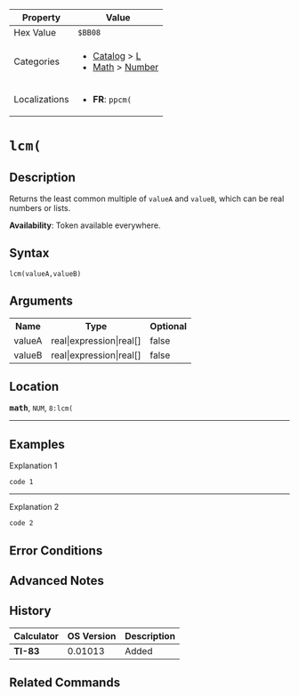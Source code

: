 | Property      | Value |
|---------------|-------|
| Hex Value     | `$BB08`|
| Categories    | <ul><li>[Catalog](<../categories/Catalog.md>) > [L](<../categories/Catalog.md#L>)</li><li>[Math](<../categories/Math.md>) > [Number](<../categories/Math.md#Number>)</li></ul> |
| Localizations | <ul><li><b>FR</b>: `ppcm(`</li></ul> |

# `lcm(`

## Description
Returns the least common multiple of `valueA` and `valueB`, which can be real numbers or lists.


<b>Availability</b>: Token available everywhere.

## Syntax
`lcm(valueA,valueB)`

## Arguments
<table>
<tr><th>Name</th><th>Type</th><th>Optional</th></tr>

<tr><td>valueA</td><td>real|expression|real[]</td><td>false</td></tr>

<tr><td>valueB</td><td>real|expression|real[]</td><td>false</td></tr>

</table>

## Location
<tt><kbd><b>math</b></kbd></tt>, `NUM`, `8:lcm(`
<hr>

## Examples

Explanation 1
```ti-basic
code 1
```
---
Explanation 2
```ti-basic
code 2
```

## Error Conditions


## Advanced Notes


## History
| Calculator | OS Version | Description |
|------------|------------|-------------|
| <b>TI-83</b> | 0.01013 | Added |

## Related Commands

